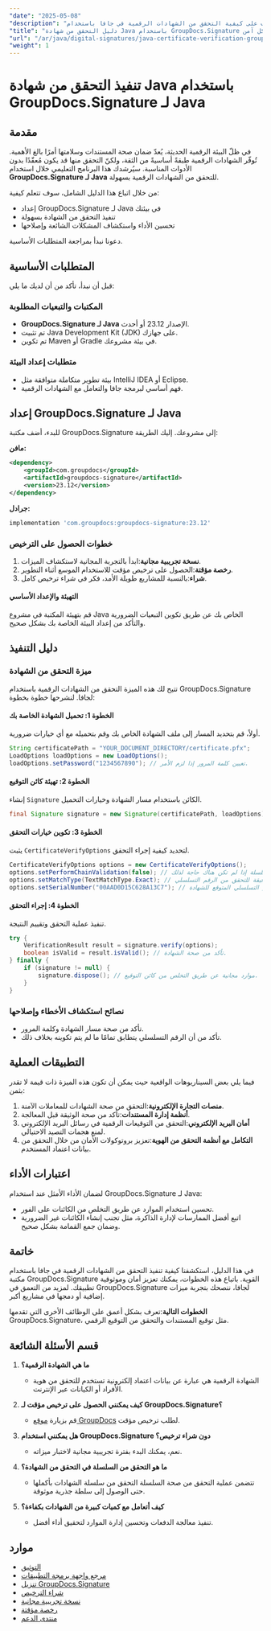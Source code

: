 ```yaml
---
"date": "2025-05-08"
"description": "تعرّف على كيفية التحقق من الشهادات الرقمية في جافا باستخدام GroupDocs.Signature. يغطي هذا الدليل الشامل الإعداد والتنفيذ واستكشاف الأخطاء وإصلاحها."
"title": "دليل التحقق من شهادة Java باستخدام GroupDocs.Signature لمصادقة المستندات بشكل آمن"
"url": "/ar/java/digital-signatures/java-certificate-verification-groupdocs-signature/"
"weight": 1
---
```


# تنفيذ التحقق من شهادة Java باستخدام GroupDocs.Signature لـ Java

## مقدمة

في ظلّ البيئة الرقمية الحديثة، يُعدّ ضمان صحة المستندات وسلامتها أمرًا بالغ الأهمية. تُوفّر الشهادات الرقمية طبقةً أساسيةً من الثقة، ولكنّ التحقق منها قد يكون مُعقّدًا بدون الأدوات المناسبة. سيُرشدك هذا البرنامج التعليمي خلال استخدام **GroupDocs.Signature لـ Java** للتحقق من الشهادات الرقمية بسهولة.

من خلال اتباع هذا الدليل الشامل، سوف تتعلم كيفية:
- إعداد GroupDocs.Signature لـ Java في بيئتك
- تنفيذ التحقق من الشهادة بسهولة
- تحسين الأداء واستكشاف المشكلات الشائعة وإصلاحها

دعونا نبدأ بمراجعة المتطلبات الأساسية.

## المتطلبات الأساسية

قبل أن نبدأ، تأكد من أن لديك ما يلي:

### المكتبات والتبعيات المطلوبة
- **GroupDocs.Signature لـ Java** الإصدار 23.12 أو أحدث.
- تم تثبيت Java Development Kit (JDK) على جهازك.
- تم تكوين Maven أو Gradle في بيئة مشروعك.

### متطلبات إعداد البيئة
- بيئة تطوير متكاملة متوافقة مثل IntelliJ IDEA أو Eclipse.
- فهم أساسي لبرمجة جافا والتعامل مع الشهادات الرقمية.

## إعداد GroupDocs.Signature لـ Java

للبدء، أضف مكتبة GroupDocs.Signature إلى مشروعك. إليك الطريقة:

**مافن:**
```xml
<dependency>
    <groupId>com.groupdocs</groupId>
    <artifactId>groupdocs-signature</artifactId>
    <version>23.12</version>
</dependency>
```

**جرادل:**
```gradle
implementation 'com.groupdocs:groupdocs-signature:23.12'
```

### خطوات الحصول على الترخيص

1. **نسخة تجريبية مجانية**:ابدأ بالتجربة المجانية لاستكشاف الميزات.
2. **رخصة مؤقتة**:الحصول على ترخيص مؤقت للاستخدام الموسع أثناء التطوير.
3. **شراء**:بالنسبة للمشاريع طويلة الأمد، فكر في شراء ترخيص كامل.

#### التهيئة والإعداد الأساسي
قم بتهيئة المكتبة في مشروع Java الخاص بك عن طريق تكوين التبعيات الضرورية والتأكد من إعداد البيئة الخاصة بك بشكل صحيح.

## دليل التنفيذ

### ميزة التحقق من الشهادة

تتيح لك هذه الميزة التحقق من الشهادات الرقمية باستخدام GroupDocs.Signature لجافا. لنشرحها خطوة بخطوة:

#### الخطوة 1: تحميل الشهادة الخاصة بك

أولاً، قم بتحديد المسار إلى ملف الشهادة الخاص بك وقم بتحميله مع أي خيارات ضرورية.

```java
String certificatePath = "YOUR_DOCUMENT_DIRECTORY/certificate.pfx";
LoadOptions loadOptions = new LoadOptions();
loadOptions.setPassword("1234567890"); // تعيين كلمة المرور إذا لزم الأمر.
```

#### الخطوة 2: تهيئة كائن التوقيع

إنشاء `Signature` الكائن باستخدام مسار الشهادة وخيارات التحميل.

```java
final Signature signature = new Signature(certificatePath, loadOptions);
```

#### الخطوة 3: تكوين خيارات التحقق

يثبت `CertificateVerifyOptions` لتحديد كيفية إجراء التحقق.

```java
CertificateVerifyOptions options = new CertificateVerifyOptions();
options.setPerformChainValidation(false); // قم بتعطيل التحقق من صحة السلسلة إذا لم تكن هناك حاجة لذلك.
options.setMatchType(TextMatchType.Exact); // استخدم المطابقة الدقيقة للتحقق من الرقم التسلسلي.
options.setSerialNumber("00AAD0D15C628A13C7"); // الرقم التسلسلي المتوقع للشهادة.
```

#### الخطوة 4: إجراء التحقق

تنفيذ عملية التحقق وتقييم النتيجة.

```java
try {
    VerificationResult result = signature.verify(options);
    boolean isValid = result.isValid(); // تأكد من صحة الشهادة.
} finally {
    if (signature != null) {
        signature.dispose(); // موارد مجانية عن طريق التخلص من كائن التوقيع.
    }
}
```

### نصائح استكشاف الأخطاء وإصلاحها

- تأكد من صحة مسار الشهادة وكلمة المرور.
- تأكد من أن الرقم التسلسلي يتطابق تمامًا ما لم يتم تكوينه بخلاف ذلك.

## التطبيقات العملية

فيما يلي بعض السيناريوهات الواقعية حيث يمكن أن تكون هذه الميزة ذات قيمة لا تقدر بثمن:

1. **منصات التجارة الإلكترونية**:التحقق من صحة الشهادات للمعاملات الآمنة.
2. **أنظمة إدارة المستندات**:تأكد من صحة الوثيقة قبل المعالجة.
3. **أمان البريد الإلكتروني**:التحقق من التوقيعات الرقمية في رسائل البريد الإلكتروني لمنع هجمات التصيد الاحتيالي.
4. **التكامل مع أنظمة التحقق من الهوية**:تعزيز بروتوكولات الأمان من خلال التحقق من بيانات اعتماد المستخدم.

## اعتبارات الأداء

لضمان الأداء الأمثل عند استخدام GroupDocs.Signature لـ Java:

- تحسين استخدام الموارد عن طريق التخلص من الكائنات على الفور.
- اتبع أفضل الممارسات لإدارة الذاكرة، مثل تجنب إنشاء الكائنات غير الضرورية وضمان جمع القمامة بشكل صحيح.

## خاتمة

في هذا الدليل، استكشفنا كيفية تنفيذ التحقق من الشهادات الرقمية في جافا باستخدام مكتبة GroupDocs.Signature القوية. باتباع هذه الخطوات، يمكنك تعزيز أمان وموثوقية تطبيقك. لمزيد من التعمق في GroupDocs.Signature لجافا، ننصحك بتجربة ميزات إضافية أو دمجها في مشاريع أكبر.

**الخطوات التالية**:تعرف بشكل أعمق على الوظائف الأخرى التي تقدمها GroupDocs.Signature، مثل توقيع المستندات والتحقق من التوقيع الرقمي.

## قسم الأسئلة الشائعة

1. **ما هي الشهادة الرقمية؟**
   - الشهادة الرقمية هي عبارة عن بيانات اعتماد إلكترونية تستخدم للتحقق من هوية الأفراد أو الكيانات عبر الإنترنت.

2. **كيف يمكنني الحصول على ترخيص مؤقت لـ GroupDocs.Signature؟**
   - قم بزيارة [موقع GroupDocs](https://purchase.groupdocs.com/temporary-license/) لطلب ترخيص مؤقت.

3. **هل يمكنني استخدام GroupDocs.Signature دون شراء ترخيص؟**
   - نعم، يمكنك البدء بفترة تجريبية مجانية لاختبار ميزاته.

4. **ما هو التحقق من السلسلة في التحقق من الشهادة؟**
   - تتضمن عملية التحقق من صحة السلسلة التحقق من سلسلة الشهادات بأكملها حتى الوصول إلى سلطة جذرية موثوقة.

5. **كيف أتعامل مع كميات كبيرة من الشهادات بكفاءة؟**
   - تنفيذ معالجة الدفعات وتحسين إدارة الموارد لتحقيق أداء أفضل.

## موارد
- [التوثيق](https://docs.groupdocs.com/signature/java/)
- [مرجع واجهة برمجة التطبيقات](https://reference.groupdocs.com/signature/java/)
- [تنزيل GroupDocs.Signature](https://releases.groupdocs.com/signature/java/)
- [شراء الترخيص](https://purchase.groupdocs.com/buy)
- [نسخة تجريبية مجانية](https://releases.groupdocs.com/signature/java/)
- [رخصة مؤقتة](https://purchase.groupdocs.com/temporary-license/)
- [منتدى الدعم](https://forum.groupdocs.com/c/signature/)